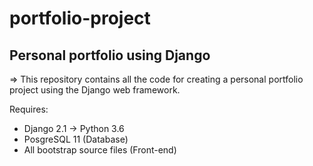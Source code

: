# portfolio-project
Personal portfolio using Django
------------------------------------------------------------------------------------------------
=> This repository contains all the code for creating a personal portfolio project using the Django web framework.

Requires:
- Django 2.1
    -> Python 3.6
- PosgreSQL 11 (Database)
- All bootstrap source files (Front-end)

